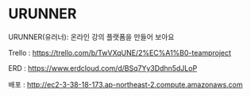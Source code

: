 # URUNNER
URUNNER(유러너): 온라인 강의 플랫폼을 만들어 보아요

Trello : https://trello.com/b/TwVXqUNE/2%EC%A1%B0-teamproject

ERD : https://www.erdcloud.com/d/BSq7Yy3Ddhn5dJLoP

배포 : http://ec2-3-38-18-173.ap-northeast-2.compute.amazonaws.com
